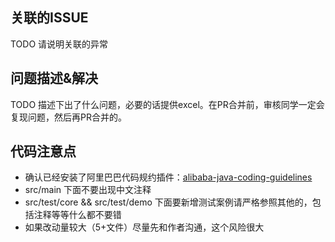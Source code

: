 ## 关联的ISSUE
TODO 请说明关联的异常
## 问题描述&解决
TODO 描述下出了什么问题，必要的话提供excel。在PR合并前，审核同学一定会复现问题，然后再PR合并的。
## 代码注意点
* 确认已经安装了阿里巴巴代码规约插件：[alibaba-java-coding-guidelines ](https://plugins.jetbrains.com/plugin/10046-alibaba-java-coding-guidelines)
* src/main 下面不要出现中文注释
* src/test/core && src/test/demo 下面要新增测试案例请严格参照其他的，包括注释等等什么都不要错
* 如果改动量较大（5+文件）尽量先和作者沟通，这个风险很大